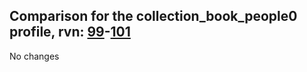 ## Comparison for the collection_book_people0 profile, rvn: [99](https://github.com/PRO100KatYT/FortniteProfileRevisions/tree/main/profiles/collection_book_people0/99%20collection_book_people0.json)-[101](https://github.com/PRO100KatYT/FortniteProfileRevisions/tree/main/profiles/collection_book_people0/101%20collection_book_people0.json)

No changes
